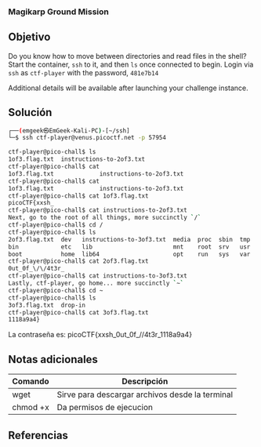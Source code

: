 ### Magikarp Ground Mission

## Objetivo
Do you know how to move between directories and read files in the shell? Start the container, `ssh` to it, and then `ls` once connected to begin. Login via `ssh` as `ctf-player` with the password, `481e7b14`

Additional details will be available after launching your challenge instance.
## Solución
```bash
┌──(emgeek㉿EmGeek-Kali-PC)-[~/ssh]  
└─$ ssh ctf-player@venus.picoctf.net -p 57954  

ctf-player@pico-chall$ ls  
1of3.flag.txt  instructions-to-2of3.txt  
ctf-player@pico-chall$ cat    
1of3.flag.txt             instructions-to-2of3.txt     
ctf-player@pico-chall$ cat    
1of3.flag.txt             instructions-to-2of3.txt     
ctf-player@pico-chall$ cat 1of3.flag.txt    
picoCTF{xxsh_  
ctf-player@pico-chall$ cat instructions-to-2of3.txt    
Next, go to the root of all things, more succinctly `/`  
ctf-player@pico-chall$ cd /  
ctf-player@pico-chall$ ls  
2of3.flag.txt  dev   instructions-to-3of3.txt  media  proc  sbin  tmp  
bin            etc   lib                       mnt    root  srv   usr  
boot           home  lib64                     opt    run   sys   var  
ctf-player@pico-chall$ cat 2of3.flag.txt    
0ut_0f_\/\/4t3r_  
ctf-player@pico-chall$ cat instructions-to-3of3.txt    
Lastly, ctf-player, go home... more succinctly `~`  
ctf-player@pico-chall$ cd ~  
ctf-player@pico-chall$ ls  
3of3.flag.txt  drop-in  
ctf-player@pico-chall$ cat 3of3.flag.txt    
1118a9a4}
```

La contraseña es: picoCTF{xxsh_0ut_0f_\/\/4t3r_1118a9a4}

## Notas adicionales
| Comando | Descripción  |
|---------|-----------------------------------------|
| wget     | Sirve para descargar archivos desde la terminal          |
| chmod +x     | Da permisos de ejecucion          |




## Referencias
